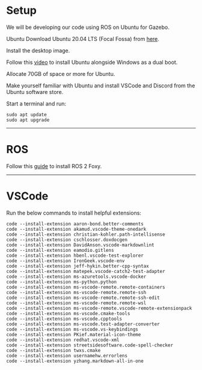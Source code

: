 # Setup
We will be developing our code using ROS on Ubuntu for Gazebo.


Ubuntu
Download Ubuntu 20.04 LTS (Focal Fossa) from [here](https://releases.ubuntu.com/20.04/).

Install the desktop image.

Follow this [video](https://youtu.be/-iSAyiicyQY?si=fcQH9JyLW-xjKPko) to install Ubuntu alongside Windows as a dual boot.

Allocate 70GB of space or more for Ubuntu.

Make yourself familiar with Ubuntu and install VSCode and Discord from the Ubuntu software store.

Start a terminal and run:

	sudo apt update
	sudo apt upgrade
	
---

# ROS
Follow this [guide](https://docs.ros.org/en/foxy/Installation/Ubuntu-Install-Debians.html) to install ROS 2 Foxy.

---

# VSCode
Run the below commands to install helpful extensions:

	code --install-extension aaron-bond.better-comments
	code --install-extension akamud.vscode-theme-onedark
	code --install-extension christian-kohler.path-intellisense
	code --install-extension cschlosser.doxdocgen
	code --install-extension DavidAnson.vscode-markdownlint
	code --install-extension eamodio.gitlens
	code --install-extension hbenl.vscode-test-explorer
	code --install-extension IronGeek.vscode-env
	code --install-extension jeff-hykin.better-cpp-syntax
	code --install-extension matepek.vscode-catch2-test-adapter
	code --install-extension ms-azuretools.vscode-docker
	code --install-extension ms-python.python
	code --install-extension ms-vscode-remote.remote-containers
	code --install-extension ms-vscode-remote.remote-ssh
	code --install-extension ms-vscode-remote.remote-ssh-edit
	code --install-extension ms-vscode-remote.remote-wsl
	code --install-extension ms-vscode-remote.vscode-remote-extensionpack
	code --install-extension ms-vscode.cmake-tools
	code --install-extension ms-vscode.cpptools
	code --install-extension ms-vscode.test-adapter-converter
	code --install-extension ms-vscode.vs-keybindings
	code --install-extension PKief.material-icon-theme
	code --install-extension redhat.vscode-xml
	code --install-extension streetsidesoftware.code-spell-checker
	code --install-extension twxs.cmake
	code --install-extension usernamehw.errorlens
	code --install-extension yzhang.markdown-all-in-one

